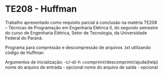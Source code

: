 # TE208 - Huffman

Trabalho apresentado como requisito parcial à conclusão na matéria TE208 – Técnicas de Programação em Engenharia Elétrica II, do segundo semestre do curso de Engenharia Elétrica, Setor de Tecnologia, da Universidade Federal do Paraná.

Programa para compressão e descompressão de arquivos .txt utilizando código de Huffman

Argumentos de inicialização: 
	-c/-d/-h	=comprimir/descomprimir/ajuda(help)
	nome do arquivo de entrada - opcional
	nome do arquivo de saida - opcional
